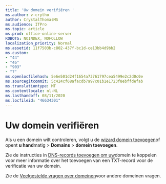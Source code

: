 ```yaml
---
title: 'Uw domein verifiëren '
ms.author: v-crytho
author: CrystalThomasMS
ms.audience: ITPro
ms.topic: article
ms.prod: office-online-server
ROBOTS: NOINDEX, NOFOLLOW
localization_priority: Normal
ms.assetid: 11f7503b-c802-437f-bc1d-ce13bb4d9bb2
ms.custom:
- "44"
- "46"
- "903"
- "7"
ms.openlocfilehash: 5e6e501d24f1654a73761797cea5499e2c2d0c0e
ms.sourcegitcommit: 5c424cf68afacdb7a97c01b1e1723f8ebffdefab
ms.translationtype: MT
ms.contentlocale: nl-NL
ms.lasthandoff: 08/11/2020
ms.locfileid: "46634301"
---
```

# <a name="how-to-verify-your-domain"></a>Uw domein verifiëren

Als u een domein wilt controleren, volgt u de [wizard domein toevoegen](https://portal.office.com/adminportal/home#/Domains/Wizard)of opent **u hand**matig  >  **Domains**  >  **domein toevoegen**.

Zie de instructies in [DNS-records toevoegen om uw](https://docs.microsoft.com/microsoft-365/admin/get-help-with-domains/create-dns-records-at-any-dns-hosting-provider)domein te koppelen voor meer informatie over het toevoegen van een TXT-record voor de verificatie van uw domein.

Zie de [Veelgestelde vragen over domeinen](https://docs.microsoft.com/microsoft-365/admin/setup/domains-faq)voor andere domeinen vragen.
